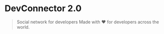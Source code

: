 # DevConnector 2.0

> Social network for developers
> Made with ❤️ for developers across the world.
